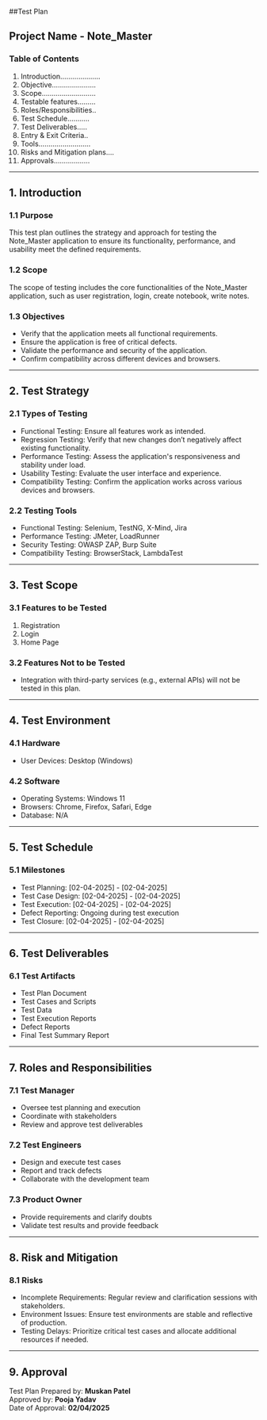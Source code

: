 ##Test Plan
## Project Name - Note_Master  

### Table of Contents  
1. Introduction………………..  
2. Objective………………….  
3. Scope………………………  
4. Testable features………  
5. Roles/Responsibilities..  
6. Test Schedule………..  
7. Test Deliverables…..  
8. Entry & Exit Criteria..  
9. Tools……………………..  
10. Risks and Mitigation plans….  
11. Approvals………………  

---

## 1. Introduction  
### 1.1 Purpose  
This test plan outlines the strategy and approach for testing the Note_Master application to ensure its functionality, performance, and usability meet the defined requirements.  

### 1.2 Scope  
The scope of testing includes the core functionalities of the Note_Master application, such as user registration, login, create notebook, write notes.  

### 1.3 Objectives  
- Verify that the application meets all functional requirements.  
- Ensure the application is free of critical defects.  
- Validate the performance and security of the application.  
- Confirm compatibility across different devices and browsers.  

---

## 2. Test Strategy  
### 2.1 Types of Testing  
- Functional Testing: Ensure all features work as intended.  
- Regression Testing: Verify that new changes don’t negatively affect existing functionality.  
- Performance Testing: Assess the application's responsiveness and stability under load.  
- Usability Testing: Evaluate the user interface and experience.  
- Compatibility Testing: Confirm the application works across various devices and browsers.  

### 2.2 Testing Tools  
- Functional Testing: Selenium, TestNG, X-Mind, Jira  
- Performance Testing: JMeter, LoadRunner  
- Security Testing: OWASP ZAP, Burp Suite  
- Compatibility Testing: BrowserStack, LambdaTest  

---

## 3. Test Scope  
### 3.1 Features to be Tested  
1. Registration  
2. Login  
3. Home Page  

### 3.2 Features Not to be Tested  
- Integration with third-party services (e.g., external APIs) will not be tested in this plan.  

---

## 4. Test Environment  
### 4.1 Hardware  
- User Devices: Desktop (Windows)  

### 4.2 Software  
- Operating Systems: Windows 11  
- Browsers: Chrome, Firefox, Safari, Edge  
- Database: N/A  

---

## 5. Test Schedule  
### 5.1 Milestones  
- Test Planning: [02-04-2025] - [02-04-2025]  
- Test Case Design: [02-04-2025] - [02-04-2025]  
- Test Execution: [02-04-2025] - [02-04-2025]  
- Defect Reporting: Ongoing during test execution  
- Test Closure: [02-04-2025] - [02-04-2025]  

---

## 6. Test Deliverables  
### 6.1 Test Artifacts  
- Test Plan Document  
- Test Cases and Scripts  
- Test Data  
- Test Execution Reports  
- Defect Reports  
- Final Test Summary Report  

---

## 7. Roles and Responsibilities  
### 7.1 Test Manager  
- Oversee test planning and execution  
- Coordinate with stakeholders  
- Review and approve test deliverables  

### 7.2 Test Engineers  
- Design and execute test cases  
- Report and track defects  
- Collaborate with the development team  

### 7.3 Product Owner  
- Provide requirements and clarify doubts  
- Validate test results and provide feedback  

---

## 8. Risk and Mitigation  
### 8.1 Risks  
- Incomplete Requirements: Regular review and clarification sessions with stakeholders.  
- Environment Issues: Ensure test environments are stable and reflective of production.  
- Testing Delays: Prioritize critical test cases and allocate additional resources if needed.  

---

## 9. Approval  
Test Plan Prepared by: **Muskan Patel**  
Approved by: **Pooja Yadav**  
Date of Approval: **02/04/2025**  
